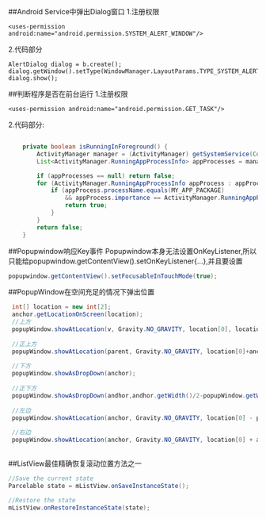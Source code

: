 ##Android Service中弹出Dialog窗口
1.注册权限

```
<uses-permission android:name="android.permission.SYSTEM_ALERT_WINDOW"/>
```

2.代码部分

```
AlertDialog dialog = b.create();
dialog.getWindow().setType(WindowManager.LayoutParams.TYPE_SYSTEM_ALERT);
dialog.show();
```
        
##判断程序是否在前台运行
1.注册权限

```
<uses-permission android:name="android.permission.GET_TASK"/>
```

2.代码部分:

```java

    private boolean isRunningInForeground() {
        ActivityManager manager = (ActivityManager) getSystemService(Context.ACTIVITY_SERVICE);
        List<ActivityManager.RunningAppProcessInfo> appProcesses = manager.getRunningAppProcesses();

        if (appProcesses == null) return false;
        for (ActivityManager.RunningAppProcessInfo appProcess : appProcesses) {
            if (appProcess.processName.equals(MY_APP_PACKAGE)
                && appProcess.importance == ActivityManager.RunningAppProcessInfo.IMPORTANCE_FOREGROUND) {
                return true;
            }
        }
        return false;
    }
```


##Popupwindow响应Key事件
Popupwindow本身无法设置OnKeyListener,所以只能给popupwindow.getContentView().setOnKeyListener{...},并且要设置

```java
popupwindow.getContentView().setFocusableInTouchMode(true);
```

##PopupWindow在空间充足的情况下弹出位置

```java
 int[] location = new int[2];  
 anchor.getLocationOnScreen(location); 
 //上方
 popupWindow.showAtLocation(v, Gravity.NO_GRAVITY, location[0], location[1]-popupWindow.getHeight()); 
 
 //正上方
 popupWindow.showAtLocation(parent, Gravity.NO_GRAVITY, location[0]+anchor.getWidth()/2-popupWindow.getWidth()/2, location[1] - popupWindow.getHeight());
 
 //下方
 popupWindow.showAsDropDown(anchor);
 
 //正下方
 popupWindow.showAsDropDown(andhor,andhor.getWidth()/2-popupWindow.getWidth()/2,0);
 
 //左边
 popupWindow.showAtLocation(anchor, Gravity.NO_GRAVITY, location[0] - popupWindow.getWidth(), location[1]);
 
 //右边
 popupWindow.showAtLocation(anchor, Gravity.NO_GRAVITY, location[0] + anchor.getWidth(), location[1]); 
 
```

##ListView最佳精确恢复滚动位置方法之一

```java
//Save the current state
Parcelable state = mListView.onSaveInstanceState();

//Restore the state
mListView.onRestoreInstanceState(state);
```

